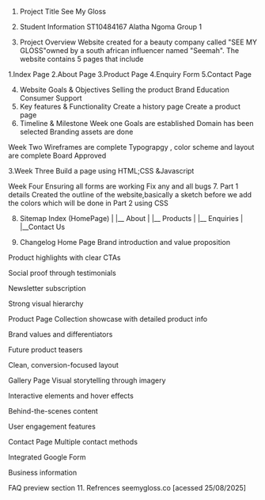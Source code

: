 1. Project Title
See My Gloss

2. Student Information
ST10484167 Alatha Ngoma Group 1

3. Project Overview
Website created for a beauty company called "SEE MY GLOSS"owned by a south african influencer named "Seemah". The website contains 5 pages that include

1.Index Page 2.About Page 3.Product Page 4.Enquiry Form 5.Contact Page

4. Website Goals & Objectives
Selling the product
Brand Education
Consumer Support
5. Key features & Functionality
Create a history page
Create a product page
6. Timeline & Milestone
Week one Goals are established Domain has been selected Branding assets are done

Week Two Wireframes are complete Typograpgy , color scheme and layout are complete Board Approved

3.Week Three Build a page using HTML;CSS &Javascript

Week Four Ensuring all forms are working Fix any and all bugs
7. Part 1 details
Created the outline of the website,basically a sketch before we add the colors which will be done in Part 2 using CSS

8. Sitemap
Index (HomePage) | |__ About | |__ Products | |__ Enquiries | |__Contact Us

9. Changelog
    Home Page
Brand introduction and value proposition

Product highlights with clear CTAs

Social proof through testimonials

Newsletter subscription

Strong visual hierarchy

Product Page
Collection showcase with detailed product info

Brand values and differentiators

Future product teasers

Clean, conversion-focused layout

Gallery Page
Visual storytelling through imagery

Interactive elements and hover effects

Behind-the-scenes content

User engagement features

Contact Page
Multiple contact methods

Integrated Google Form

Business information

FAQ preview section
11. Refrences
seemygloss.co [acessed 25/08/2025]
